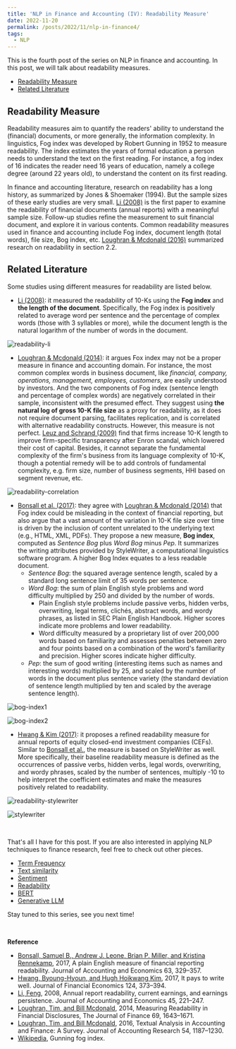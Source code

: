 ```yaml
---
title: 'NLP in Finance and Accounting (IV): Readability Measure'
date: 2022-11-20
permalink: /posts/2022/11/nlp-in-finance4/
tags:
  - NLP
---
```


This is the fourth post of the series on NLP in finance and accounting. In this post, we will talk about readability measures. 
- [Readability Measure](#readability-measure)
- [Related Literature](#related-literature)

## Readability Measure
Readability measures aim to quantify the readers' ability to understand the (financial) documents, or more generally, the information complexity. In linguistics, Fog index was developed by Robert Gunning in 1952 to measure readability. The index estimates the years of formal education a person needs to understand the text on the first reading. For instance, a fog index of 16 indicates the reader need 16 years of education, namely a college degree (around 22 years old), to understand the content on its first reading.

In finance and accounting literature, research on readability has a long history, as summarized by Jones & Shoemaker (1994). But the sample sizes of these early studies are very small. [Li (2008)](https://www.sciencedirect.com/science/article/abs/pii/S0165410108000141) is the first paper to examine the readability of financial documents (annual reports) with a meaningful sample size. Follow-up studies refine the measurement to suit financial document, and explore it in various contents. Common readability measures used in finance and accounting include Fog index, document length (total words), file size, Bog index, etc. [Loughran & Mcdonald (2016)](https://onlinelibrary.wiley.com/doi/abs/10.1111/1475-679X.12123) summarized research on readability in section 2.2.

## Related Literature
Some studies using different measures for readability are listed below.
- [Li (2008)](https://www.sciencedirect.com/science/article/abs/pii/S0165410108000141): it measured the readability of 10-Ks using the **Fog index** and **the length of the document**. Specifically, the Fog index is positively related to average word per sentence and the percentage of complex words (those with 3 syllables or more), while the document length is the natural logarithm of the number of words in the document.

![readability-li](/images/blog/2022-10-23-nlp-finance/readability-li.png)

- [Loughran & Mcdonald (2014)](https://onlinelibrary.wiley.com/doi/abs/10.1111/jofi.12162): it argues Fox index may not be a proper measure in finance and accounting domain. For instance, the most common complex words in business document, like *financial, company, operations, management, employees, customers*, are easily understood by investors. And the two components of Fog index (sentence length and percentage of complex words) are negatively correlated in their sample, inconsistent with the presumed effect. They suggest using **the natural log of gross 10-K file size** as a proxy for readability, as it does not require document parsing, facilitates replication, and is correlated with alternative readability constructs. However, this measure is not perfect. [Leuz and Schrand (2009)](https://papers.ssrn.com/sol3/papers.cfm?abstract_id=1319646) find that firms increase 10-K length to improve firm-specific transparency after Enron scandal, which lowered their cost of capital. Besides, it cannot separate the fundamental complexity of the firm's business from its language complexity of 10-K, though a potential remedy will be to add controls of fundamental complexity, e.g. firm size, number of business segments, HHI based on segment revenue, etc.

![readability-correlation](/images/blog/2022-10-23-nlp-finance/readability-correlation.png)

- [Bonsall et al. (2017)](https://www.sciencedirect.com/science/article/abs/pii/S0165410117300162): they agree with [Loughran & Mcdonald (2014)](https://onlinelibrary.wiley.com/doi/abs/10.1111/jofi.12162) that Fog index could be misleading in the context of financial reporting, but also argue that a vast amount of the variation in 10-K file size over time is driven by the inclusion of content unrelated to the underlying text (e.g., HTML, XML, PDFs). They propose a new measure, **Bog index**, computed as *Sentence Bog* plus *Word Bog* minus *Pep*. It summarizes the writing attributes provided by StyleWriter, a computational linguistics software program. A higher Bog Index equates to a less readable document.
  - *Sentence Bog*: the squared average sentence length, scaled by a standard long sentence limit of 35 words per sentence. 
  - *Word Bog*: the sum of plain English style problems and word difficulty multiplied by 250 and divided by the number of words.
    - Plain English style problems include passive verbs, hidden verbs, overwriting, legal terms, clichés, abstract words, and wordy phrases, as listed in SEC Plain English Handbook. Higher scores indicate more problems and lower readability.
    - Word difficulty measured by a proprietary list of over 200,000 words based on familiarity and assesses penalties between zero and four points based on a combination of the word's familiarity and precision. Higher scores indicate higher difficulty.
  - *Pep*: the sum of good writing (interesting items such as names and interesting words) multiplied by 25, and scaled by the number of words in the document plus sentence variety (the standard deviation of sentence length multiplied by ten and scaled by the average sentence length).

![bog-index1](/images/blog/2022-10-23-nlp-finance/bog-index1.png)

![bog-index2](/images/blog/2022-10-23-nlp-finance/bog-index2.png)

- [Hwang & Kim (2017)](https://www.sciencedirect.com/science/article/abs/pii/S0304405X17300193): it proposes a refined readability measure for annual reports
of equity closed-end investment companies (CEFs). Similar to [Bonsall et al.](https://www.sciencedirect.com/science/article/abs/pii/S0165410117300162), the measure is based on StyleWriter as well. More specifically, their baseline readability measure is defined as the occurrences of passive verbs, hidden verbs, legal words, overwriting, and wordy phrases, scaled by the number of sentences, multiply -10 to help interpret the coefficient estimates and make the measures positively related to readability.

![readability-stylewriter](/images/blog/2022-10-23-nlp-finance/readability-stylewriter.png)

![stylewriter](/images/blog/2022-10-23-nlp-finance/stylewriter.png)

<br>

That's all I have for this post. If you are also interested in applying NLP techniques to finance research, feel free to check out other pieces.
- [Term Frequency](/posts/2022/10/nlp-in-finance1/)
- [Text similarity](/posts/2022/11/nlp-in-finance2/)
- [Sentiment](/posts/2022/11/nlp-in-finance3/)
- [Readability](/posts/2022/11/nlp-in-finance4/)
- [BERT](/posts/2022/11/nlp-in-finance5/)
- [Generative LLM](/posts/2024/04/nlp-in-finance6/)

Stay tuned to this series, see you next time!

<br>

**Reference**
- [Bonsall, Samuel B., Andrew J. Leone, Brian P. Miller, and Kristina Rennekamp](https://www.sciencedirect.com/science/article/abs/pii/S0165410117300162), 2017, A plain English measure of financial reporting readability. Journal of Accounting and Economics 63, 329–357.
- [Hwang, Byoung-Hyoun, and Hugh Hoikwang Kim](https://www.sciencedirect.com/science/article/abs/pii/S0304405X17300193), 2017, It pays to write well. Journal of Financial Economics 124, 373–394.
- [Li, Feng](https://www.sciencedirect.com/science/article/abs/pii/S0165410108000141), 2008, Annual report readability, current earnings, and earnings persistence. Journal of Accounting and Economics 45, 221–247.
- [Loughran, Tim, and Bill Mcdonald](https://onlinelibrary.wiley.com/doi/abs/10.1111/jofi.12162), 2014, Measuring Readability in Financial Disclosures, The Journal of Finance 69, 1643–1671.
- [Loughran, Tim, and Bill Mcdonald](https://onlinelibrary.wiley.com/doi/abs/10.1111/1475-679X.12123), 2016, Textual Analysis in Accounting and Finance: A Survey. Journal of Accounting Research 54, 1187–1230.
- [Wikipedia](https://en.wikipedia.org/wiki/Gunning_fog_index), Gunning fog index.

